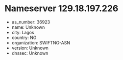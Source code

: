 # Nameserver 129.18.197.226

* as_number: 36923
* name: Unknown
* city: Lagos
* country: NG
* organization: SWIFTNG-ASN
* version: Unknown
* dnssec: Unknown
